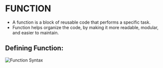 # FUNCTION

- A function is a block of reusable code that performs a specific task.
- Function helps organize the code, by making it more readable, modular, and easier to maintain.

## Defining Function:
![Function Syntax](https://github.com/iammanishk/Python-DSA/assets/101570741/e992b439-72ac-4651-913f-81cda82d3da7)

